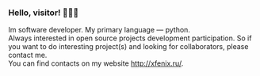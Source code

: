 ### Hello, visitor! 🤡😼🌚

Im software developer. My primary language — python.  
Always interested in open source projects development participation. So if you want to do interesting project(s) and looking for collaborators, please contact me.<br>
You can find contacts on my website http://xfenix.ru/.
